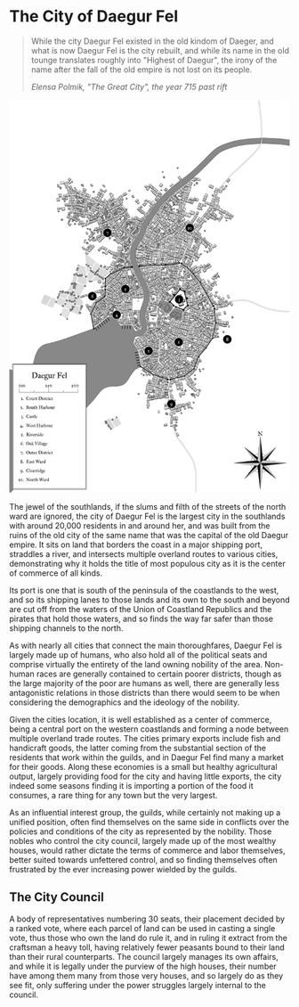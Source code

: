 # The City of Daegur Fel

> While the city Daegur Fel existed in the old kindom of Daeger, and what is now Daegur Fel is the city rebuilt, and while its name in the old tounge translates roughly into "Highest of Daegur", the irony of the name after the fall of the old empire is not lost on its people.
>
> _Elensa Polmik, "The Great City", the year 715 past rift_

![daegur fel](daegur-fel.jpg "Daegur Fel")

The jewel of the southlands, if the slums and filth of the streets of the north ward are ignored, the city of Daegur Fel is the largest city in the southlands with around 20,000 residents in and around her, and was built from the ruins of the old city of the same name that was the capital of the old Daegur empire. It sits on land that borders the coast in a major shipping port, straddles a river, and intersects multiple overland routes to various cities, demonstrating why it holds the title of most populous city as it is the center of commerce of all kinds.

Its port is one that is south of the peninsula of the coastlands to the west, and so its shipping lanes to those lands and its own to the south and beyond are cut off from the waters of the Union of Coastland Republics and the pirates that hold those waters, and so finds the way far safer than those shipping channels to the north.

As with nearly all cities that connect the main thoroughfares, Daegur Fel is largely made up of humans, who also hold all of the political seats and comprise virtually the entirety of the land owning nobility of the area. Non-human races are generally contained to certain poorer districts, though as the large majority of the poor are humans as well, there are generally less antagonistic relations in those districts than there would seem to be when considering the demographics and the ideology of the nobility.

Given the cities location, it is well established as a center of commerce, being a central port on the western coastlands and forming a node between multiple overland trade routes. The cities primary exports include fish and handicraft goods, the latter coming from the substantial section of the residents that work within the guilds, and in Daegur Fel find many a market for their goods. Along these economies is a small but healthy agricultural output, largely providing food for the city and having little exports, the city indeed some seasons finding it is importing a portion of the food it consumes, a rare thing for any town but the very largest.

As an influential interest group, the guilds, while certainly not making up a unified position, often find themselves on the same side in conflicts over the policies and conditions of the city as represented by the nobility.  Those nobles who control the city council, largely made up of the most wealthy houses, would rather dictate the terms of commerce and labor themselves, better suited towards unfettered control, and so finding themselves often frustrated by the ever increasing power wielded by the guilds.

## The City Council
A body of representatives numbering 30 seats, their placement decided by a ranked vote, where each parcel of land can be used in casting a single vote, thus those who own the land do rule it, and in ruling it extract from the craftsman a heavy toll, having relatively fewer peasants bound to their land than their rural counterparts. The council largely manages its own affairs, and while it is legally under the purview of the high houses, their number have among them many from those very houses, and so largely do as they see fit, only suffering under the power struggles largely internal to the council. 

